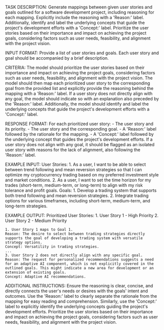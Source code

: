 TASK DESCRIPTION:
	Generate mappings between given user stories and goals outlined for a software development project, including reasoning for each mapping. Explicitly include the reasoning with a 'Reason:' label. Additionally, identify and label the underlying concepts that guide the project's development efforts with a 'Concept:' label. Prioritize the user stories based on their importance and impact on achieving the project goals, considering factors such as user needs, feasibility, and alignment with the project vision.

INPUT FORMAT:
	Provide a list of user stories and goals. Each user story and goal should be accompanied by a brief description.

CRITERIA:
	The model should prioritize the user stories based on their importance and impact on achieving the project goals, considering factors such as user needs, feasibility, and alignment with the project vision. The model should then map each prioritized user story to the corresponding goal from the provided list and explicitly provide the reasoning behind the mapping with a 'Reason:' label. If a user story does not directly align with any goal, the model should indicate so with an explanation also preceded by the 'Reason:' label. Additionally, the model should identify and label the underlying concepts that guide the project's development efforts with a 'Concept:' label.

RESPONSE FORMAT:
	For each prioritized user story:
	- The user story and its priority.
	- The user story and the corresponding goal.
	- A 'Reason:' label followed by the rationale for the mapping.
	- A 'Concept:' label followed by the underlying concept that guides the project's development efforts.
	If a user story does not align with any goal, it should be flagged as an isolated user story with reasons for the lack of alignment, also following the 'Reason:' label.

EXAMPLE INPUT:
	User Stories:
	1. As a user, I want to be able to select between trend following and mean reversion strategies so that I can optimize my cryptocurrency trading based on my preferred investment style and market conditions.
	2. As a user, I want to set the time horizon for my trades (short-term, medium-term, or long-term) to align with my risk tolerance and profit goals.
	Goals:
	1. Develop a trading system that supports both trend following and mean reversion strategies.
	2. Integrate trading options for various timeframes, including short-term, medium-term, and long-term strategies.

EXAMPLE OUTPUT:
	Prioritized User Stories:
	1. User Story 1 - High Priority
	2. User Story 2 - Medium Priority

	1. User Story 1 maps to Goal 1.
	Reason: The desire to select between trading strategies directly supports the goal of developing a trading system with versatile strategy options.
	Concept: Versatility in trading strategies.
	...
	3. User Story 2 does not directly align with any specific goal.
	Reason: The request for personalized recommendations suggests a need for an adaptive AI component, which is not explicitly covered in the outlined goals. This might indicate a new area for development or an extension of existing goals.
	Concept: Adaptive AI recommendations.

ADDITIONAL INSTRUCTIONS:
	Ensure the reasoning is clear, concise, and directly connects the user's needs or desires with the goals' intent and outcomes. Use the 'Reason:' label to clearly separate the rationale from the mapping for easy reading and comprehension. Similarly, use the 'Concept:' label to explicitly identify the underlying concepts guiding the project's development efforts. Prioritize the user stories based on their importance and impact on achieving the project goals, considering factors such as user needs, feasibility, and alignment with the project vision.

